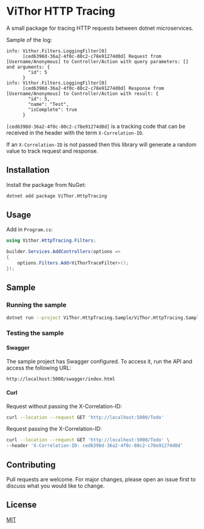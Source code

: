 # ViThor HTTP Tracing

A small package for tracing HTTP requests between dotnet microservices.

Sample of the log:

```shell
info: Vithor.Filters.LoggingFilter[0]
      [ced6398d-36a2-4f0c-80c2-c78e91274d0d] Request from [Username/Anonymous] to Controller/Action with query parameters: [] and arguments: {
        "id": 5
      }
info: Vithor.Filters.LoggingFilter[0]
      [ced6398d-36a2-4f0c-80c2-c78e91274d0d] Response from [Username/Anonymous] to Controller/Action with result: {
        "id": 5,
        "name": "Test",
        "isComplete": true
      }
```

`[ced6398d-36a2-4f0c-80c2-c78e91274d0d]` is a tracking code that can be received in the header with the term `X-Correlation-ID`.

If an `X-Correlation-ID` is not passed then this library will generate a random value to track request and response.


## Installation

Install the package from NuGet:

```bash
dotnet add package ViThor.HttpTracing
```


## Usage

Add in `Program.cs`:  

```csharp
using Vithor.HttpTracing.Filters;

builder.Services.AddControllers(options =>
{
    options.Filters.Add<ViThorTraceFilter>();
});
```


## Sample 

### Running the sample

```bash
dotnet run --project ViThor.HttpTracing.Sample/ViThor.HttpTracing.Sample.csproj
```

### Testing the sample

#### Swagger

The sample project has Swagger configured. To access it, run the API and access the following URL:

```bash
http://localhost:5000/swagger/index.html
```

#### Curl

Request without passing the X-Correlation-ID:

```bash
curl --location --request GET 'http://localhost:5000/Todo'
```

Request passing the X-Correlation-ID:

```bash
curl --location --request GET 'http://localhost:5000/Todo' \
--header 'X-Correlation-ID: ced6398d-36a2-4f0c-80c2-c78e91274d0d'
```



## Contributing

Pull requests are welcome. For major changes, please open an issue first to discuss what you would like to change.


## License

[MIT](https://choosealicense.com/licenses/mit/)
